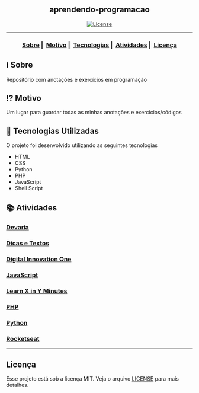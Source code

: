 <h2 align="center">aprendendo-programacao</h2>

<p align="center">
  <a href="LICENSE">
    <img alt="License" src="https://img.shields.io/badge/license-MIT-%23F8952D">
  </a>
</p>

___


<h3 align="center">
  <a href="#information_source-sobre">Sobre</a>&nbsp;|&nbsp;
  <a href="#interrobang-motivo">Motivo</a>&nbsp;|&nbsp;
  <a href="#rocket-tecnologias-utilizadas">Tecnologias</a>&nbsp;|&nbsp;
  <a href="#books-atividades">Atividades</a>&nbsp;|&nbsp;
  <a href="#licença">Licença</a>
</h3>

## :information_source: Sobre

Repositório com anotações e exercícios em programação

## :interrobang: Motivo

Um lugar para guardar todas as minhas anotações e exercícios/códigos

## :rocket: Tecnologias Utilizadas

O projeto foi desenvolvido utilizando as seguintes tecnologias

- HTML
- CSS
- Python
- PHP
- JavaScript
- Shell Script

## :books: Atividades

<h3>
	<a href="https://github.com/vdonoladev/aprendendo-programacao/tree/master/Devaria">Devaria</a>
</h3>

<h3>
	<a href="https://github.com/vdonoladev/aprendendo-programacao/tree/master/Dicas%20e%20Textos">Dicas e Textos</a>
</h3>

<h3>
	<a href="https://github.com/vdonoladev/aprendendo-programacao/tree/master/Digital%20Innovation%20One">Digital Innovation One</a>
</h3>

<h3>
	<a href="https://github.com/vdonoladev/aprendendo-programacao/tree/master/JavaScript">JavaScript</a>
</h3>

<h3>
	<a href="https://github.com/vdonoladev/aprendendo-programacao/tree/master/Learn%20X%20in%20Y%20Minutes">Learn X in Y Minutes</a>
</h3>

<h3>
	<a href="https://github.com/vdonoladev/aprendendo-programacao/tree/master/PHP">PHP</a>
</h3>

<h3>
	<a href="https://github.com/vdonoladev/aprendendo-programacao/tree/master/Python">Python</a>
</h3>

<h3>
	<a href="https://github.com/vdonoladev/aprendendo-programacao/tree/master/Rocketseat">Rocketseat</a>
</h3>

---

## Licença

Esse projeto está sob a licença MIT. Veja o arquivo [LICENSE](LICENSE) para mais detalhes.

